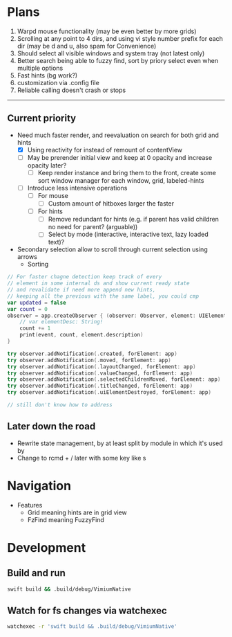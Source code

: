 # Plans

1. Warpd mouse functionality (may be even better by more grids)
2. Scrolling at any point to 4 dirs, and using vi style number prefix for each
   dir (may be d and u, also spam for Convenience)
3. Should select all visible windows and system tray (not latest only)
4. Better search being able to fuzzy find, sort by priory select even when
   multiple options
5. Fast hints (bg work?)
6. customization via .config file
7. Reliable calling doesn't crash or stops

---

## Current priority

- Need much faster render, and reevaluation on search for both grid and hints
  - [x] Using reactivity for instead of remount of contentView
  - [ ] May be prerender initial view and keep at 0 opacity and increase
        opacity later?
    - [ ] Keep render instance and bring them to the front, create some sort
          window manager for each window, grid, labeled-hints
  - [ ] Introduce less intensive operations
    - [ ] For mouse
      - [ ] Custom amount of hitboxes larger the faster
    - [ ] For hints
      - [ ] Remove redundant for hints (e.g. if parent has valid children no need
            for parent? (arguable))
      - [ ] Select by mode (interactive, interactive text, lazy loaded text)?
- Secondary selection allow to scroll through current selection using arrows
  - Sorting

```swift
// For faster chagne detection keep track of every
// element in some internal ds and show current ready state
// and revalidate if need more append new hints, 
// keeping all the previous with the same label, you could cmp
var updated = false
var count = 0
observer = app.createObserver { (observer: Observer, element: UIElement, event: AXNotification, info: [String: AnyObject]?) in
    // var elementDesc: String!
    count += 1
    print(event, count, element.description)
}

try observer.addNotification(.created, forElement: app)
try observer.addNotification(.moved, forElement: app)
try observer.addNotification(.layoutChanged, forElement: app)
try observer.addNotification(.valueChanged, forElement: app)
try observer.addNotification(.selectedChildrenMoved, forElement: app)
try observer.addNotification(.titleChanged, forElement: app)
try observer.addNotification(.uiElementDestroyed, forElement: app)

// still don't know how to address
```

## Later down the road

- Rewrite state management, by at least split by module in which it's used by
- Change to rcmd + / later with some key like s

# Navigation

- Features
  - Grid meaning hints are in grid view
  - FzFind meaning FuzzyFind

# Development

## Build and run

```sh
swift build && .build/debug/VimiumNative
```

## Watch for fs changes via watchexec

```sh
watchexec -r 'swift build && .build/debug/VimiumNative'
```
